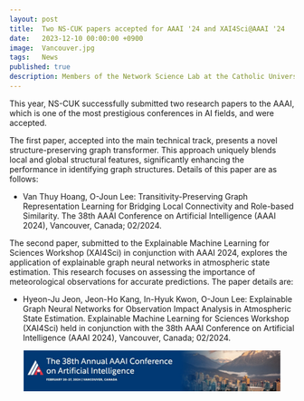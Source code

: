 ```yaml
---
layout: post
title:  Two NS-CUK papers accepted for AAAI '24 and XAI4Sci@AAAI '24
date:   2023-12-10 00:00:00 +0900
image:  Vancouver.jpg
tags:   News
published: true
description: Members of the Network Science Lab at the Catholic University of Korea submitted two papers to structure-preserving graph transformers and explainable graph neural networks at the 38th AAAI Conference on Artificial Intelligence (AAAI 2024) and were accepted.
---
```


This year, NS-CUK successfully submitted two research papers to the AAAI, which is one of the most prestigious conferences in AI fields, and were accepted. 

The first paper, accepted into the main technical track, presents a novel structure-preserving graph transformer. This approach uniquely blends local and global structural features, significantly enhancing the performance in identifying graph structures. Details of this paper are as follows:

* Van Thuy Hoang, O-Joun Lee: Transitivity-Preserving Graph Representation Learning for Bridging Local Connectivity and Role-based Similarity. The 38th AAAI Conference on Artificial Intelligence (AAAI 2024), Vancouver, Canada; 02/2024.

The second paper, submitted to the Explainable Machine Learning for Sciences Workshop (XAI4Sci) in conjunction with AAAI 2024, explores the application of explainable graph neural networks in atmospheric state estimation. This research focuses on assessing the importance of meteorological observations for accurate predictions. The paper details are:

* Hyeon-Ju Jeon, Jeon-Ho Kang, In-Hyuk Kwon, O-Joun Lee: Explainable Graph Neural Networks for Observation Impact Analysis in Atmospheric State Estimation. Explainable Machine Learning for Sciences Workshop (XAI4Sci) held in conjunction with the 38th AAAI Conference on Artificial Intelligence (AAAI 2024), Vancouver, Canada; 02/2024.

<p align="center"><img src="/images/AAAI2024.jpg" style="width : 90%; max-width: 90%"></p>

